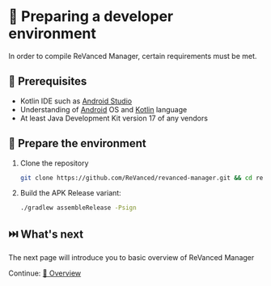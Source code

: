 # 💼 Preparing a developer environment
In order to compile ReVanced Manager, certain requirements must be met.

## 📝 Prerequisites
* Kotlin IDE such as [Android Studio](https://developer.android.com/studio)
* Understanding of [Android](https://android.com) OS and [Kotlin](https://kotlinlang.org/) language
* At least Java Development Kit version 17 of any vendors

## 🏃 Prepare the environment
1. Clone the repository
   ```sh
   git clone https://github.com/ReVanced/revanced-manager.git && cd revanced-manager
   ```
<!-- This assume that you can use Maven repository -->
2. Build the APK
   Release variant:
   ```sh
   ./gradlew assembleRelease -Psign
   ```

## ⏭️ What's next
The next page will introduce you to basic overview of ReVanced Manager

Continue: [💁 Overview](1_overview.md)
